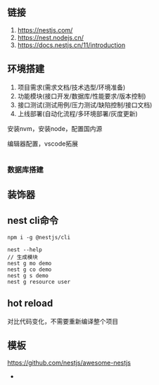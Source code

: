 ## 链接

1. https://nestjs.com/
2. https://nest.nodejs.cn/
3. https://docs.nestjs.cn/11/introduction

## 环境搭建

1. 项目需求(需求文档/技术选型/环境准备)
2. 功能模块(接口开发/数据库/性能要求/版本控制)
3. 接口测试(测试用例/压力测试/缺陷控制/接口文档)
4. 上线部署(自动化流程/多环境部署/灰度更新)

安装nvm，安装node，配置国内源

编辑器配置，vscode拓展

```shell
```

### 数据库搭建

## 装饰器



## nest cli命令



```shell
npm i -g @nestjs/cli
```



```shell
nest --help
// 生成模块
nest g mo demo
nest g co demo
nest g s demo
nest g resource user
```



## hot reload

对比代码变化，不需要重新编译整个项目

## 模板

https://github.com/nestjs/awesome-nestjs

- 

